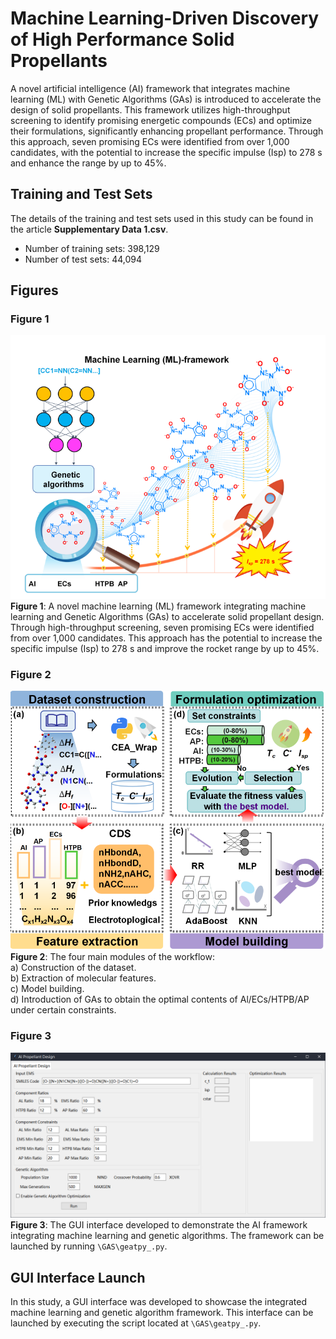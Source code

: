 # Machine Learning-Driven Discovery of High Performance Solid Propellants

A novel artificial intelligence (AI) framework that integrates machine learning (ML) with Genetic Algorithms (GAs) is introduced to accelerate the design of solid propellants. This framework utilizes high-throughput screening to identify promising energetic compounds (ECs) and optimize their formulations, significantly enhancing propellant performance. Through this approach, seven promising ECs were identified from over 1,000 candidates, with the potential to increase the specific impulse (Isp) to 278 s and enhance the range by up to 45%.

## Training and Test Sets

The details of the training and test sets used in this study can be found in the article **Supplementary Data 1.csv**.

- Number of training sets: 398,129
- Number of test sets: 44,094

## Figures

### Figure 1
![AI Framework for Solid Propellant Design](image-3.png)  
**Figure 1**: A novel machine learning (ML) framework integrating machine learning and Genetic Algorithms (GAs) to accelerate solid propellant design. Through high-throughput screening, seven promising ECs were identified from over 1,000 candidates. This approach has the potential to increase the specific impulse (Isp) to 278 s and improve the rocket range by up to 45%.

### Figure 2
![Workflow Modules](image-2.png)  
**Figure 2**: The four main modules of the workflow:  
a) Construction of the dataset.  
b) Extraction of molecular features.  
c) Model building.  
d) Introduction of GAs to obtain the optimal contents of Al/ECs/HTPB/AP under certain constraints.

### Figure 3
![GUI Interface](image-1.png)  
**Figure 3**: The GUI interface developed to demonstrate the AI framework integrating machine learning and genetic algorithms. The framework can be launched by running `\GAS\geatpy_.py`.

## GUI Interface Launch

In this study, a GUI interface was developed to showcase the integrated machine learning and genetic algorithm framework. This interface can be launched by executing the script located at `\GAS\geatpy_.py`.

